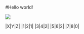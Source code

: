 #Hello world!  

![](https://raw.githubusercontent.com/shiep18/EIS2020/master/markdowncheatsheet.JPG)

|X|Y|Z|
|1|2|1|
|3|4|2|
|5|6|2|
|7|8|0|
